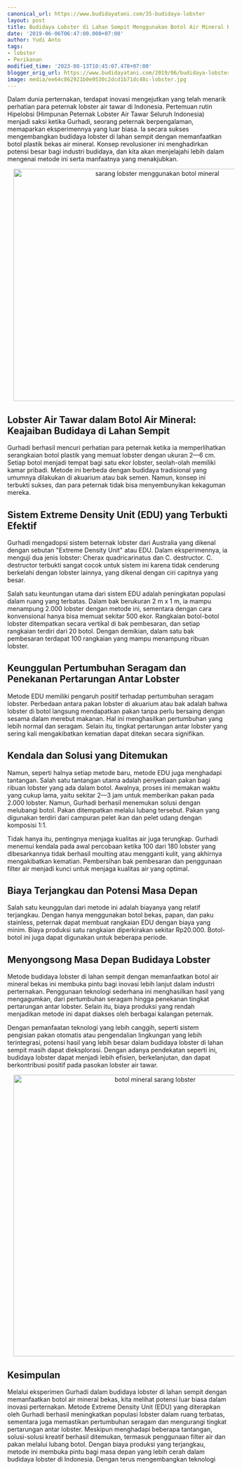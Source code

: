 ```yaml
---
canonical_url: https://www.budidayatani.com/35-budidaya-lobster
layout: post
title: Budidaya Lobster di Lahan Sempit Menggunakan Botol Air Mineral Bekas
date: '2019-06-06T06:47:00.000+07:00'
author: Yudi Anto
tags:
- lobster
- Perikanan
modified_time: '2023-08-13T10:45:07.478+07:00'
blogger_orig_url: https://www.budidayatani.com/2019/06/budidaya-lobster-di-lahan-sempit-dengan.html
image: media/ee64c862921b0e9530c2dcd1b71dc48c-lobster.jpg
---
```

<p>Dalam dunia perternakan, terdapat inovasi mengejutkan yang telah menarik perhatian para peternak lobster air tawar di Indonesia. Pertemuan rutin Hipelobsi (Himpunan Peternak Lobster Air Tawar Seluruh Indonesia) menjadi saksi ketika Gurhadi, seorang peternak berpengalaman, memaparkan eksperimennya yang luar biasa. Ia secara sukses mengembangkan budidaya lobster di lahan sempit dengan memanfaatkan botol plastik bekas air mineral. Konsep revolusioner ini menghadirkan potensi besar bagi industri budidaya, dan kita akan menjelajahi lebih dalam mengenai metode ini serta manfaatnya yang menakjubkan.</p><div class="separator" style="clear: both; text-align: center;"><a href="https://blogger.googleusercontent.com/img/b/R29vZ2xl/AVvXsEheUThVpLM8aN44OZjM-FlX08De-O6GhE39qR0ejEc_951cF6jdMOuxzF5TOK5iZPaeuFKIWae8f-55QsX5OaVAyvxlDJSL_JYyH0TYbiGif9mB6IlmxPRGOgGV_O-XkIyJ9RIxgcsvvkN6Ne2A3xkgtqx5GBHNZnuGioB0ZYsA2mXAM7qWIVL9LXLxooAQ/s1455/lobster.jpg" imageanchor="1" style="margin-left: 1em; margin-right: 1em;"><img alt="sarang lobster menggunakan botol mineral" border="0" data-original-height="1200" data-original-width="1455" height="528" src="https://blogger.googleusercontent.com/img/b/R29vZ2xl/AVvXsEheUThVpLM8aN44OZjM-FlX08De-O6GhE39qR0ejEc_951cF6jdMOuxzF5TOK5iZPaeuFKIWae8f-55QsX5OaVAyvxlDJSL_JYyH0TYbiGif9mB6IlmxPRGOgGV_O-XkIyJ9RIxgcsvvkN6Ne2A3xkgtqx5GBHNZnuGioB0ZYsA2mXAM7qWIVL9LXLxooAQ/w640-h528/lobster.jpg" width="640" /></a></div><h2>Lobster Air Tawar dalam Botol Air Mineral: Keajaiban Budidaya di Lahan Sempit</h2><p>Gurhadi berhasil mencuri perhatian para peternak ketika ia memperlihatkan serangkaian botol plastik yang memuat lobster dengan ukuran 2—6 cm. Setiap botol menjadi tempat bagi satu ekor lobster, seolah-olah memiliki kamar pribadi. Metode ini berbeda dengan budidaya tradisional yang umumnya dilakukan di akuarium atau bak semen. Namun, konsep ini terbukti sukses, dan para peternak tidak bisa menyembunyikan kekaguman mereka.</p><h2>Sistem Extreme Density Unit (EDU) yang Terbukti Efektif</h2><p>Gurhadi mengadopsi sistem beternak lobster dari Australia yang dikenal dengan sebutan "Extreme Density Unit" atau EDU. Dalam eksperimennya, ia menguji dua jenis lobster: Cherax quadricarinatus dan C. destructor. C. destructor terbukti sangat cocok untuk sistem ini karena tidak cenderung berkelahi dengan lobster lainnya, yang dikenal dengan ciri capitnya yang besar.</p><p>Salah satu keuntungan utama dari sistem EDU adalah peningkatan populasi dalam ruang yang terbatas. Dalam bak berukuran 2 m x 1 m, ia mampu menampung 2.000 lobster dengan metode ini, sementara dengan cara konvensional hanya bisa memuat sekitar 500 ekor. Rangkaian botol-botol lobster ditempatkan secara vertikal di bak pembesaran, dan setiap rangkaian terdiri dari 20 botol. Dengan demikian, dalam satu bak pembesaran terdapat 100 rangkaian yang mampu menampung ribuan lobster.</p><h2>Keunggulan Pertumbuhan Seragam dan Penekanan Pertarungan Antar Lobster</h2><p>Metode EDU memiliki pengaruh positif terhadap pertumbuhan seragam lobster. Perbedaan antara pakan lobster di akuarium atau bak adalah bahwa lobster di botol langsung mendapatkan pakan tanpa perlu bersaing dengan sesama dalam merebut makanan. Hal ini menghasilkan pertumbuhan yang lebih normal dan seragam. Selain itu, tingkat pertarungan antar lobster yang sering kali mengakibatkan kematian dapat ditekan secara signifikan.</p><h2>Kendala dan Solusi yang Ditemukan</h2><p>Namun, seperti halnya setiap metode baru, metode EDU juga menghadapi tantangan. Salah satu tantangan utama adalah penyediaan pakan bagi ribuan lobster yang ada dalam botol. Awalnya, proses ini memakan waktu yang cukup lama, yaitu sekitar 2—3 jam untuk memberikan pakan pada 2.000 lobster. Namun, Gurhadi berhasil menemukan solusi dengan melubangi botol. Pakan ditempatkan melalui lubang tersebut. Pakan yang digunakan terdiri dari campuran pelet ikan dan pelet udang dengan komposisi 1:1.</p><p>Tidak hanya itu, pentingnya menjaga kualitas air juga terungkap. Gurhadi menemui kendala pada awal percobaan ketika 100 dari 180 lobster yang dibesarkannya tidak berhasil moulting atau mengganti kulit, yang akhirnya mengakibatkan kematian. Pembersihan bak pembesaran dan penggunaan filter air menjadi kunci untuk menjaga kualitas air yang optimal.</p><h2>Biaya Terjangkau dan Potensi Masa Depan</h2><p>Salah satu keunggulan dari metode ini adalah biayanya yang relatif terjangkau. Dengan hanya menggunakan botol bekas, papan, dan paku stainless, peternak dapat membuat rangkaian EDU dengan biaya yang minim. Biaya produksi satu rangkaian diperkirakan sekitar Rp20.000. Botol-botol ini juga dapat digunakan untuk beberapa periode.</p><h2>Menyongsong Masa Depan Budidaya Lobster</h2><p>Metode budidaya lobster di lahan sempit dengan memanfaatkan botol air mineral bekas ini membuka pintu bagi inovasi lebih lanjut dalam industri perternakan. Penggunaan teknologi sederhana ini menghasilkan hasil yang mengagumkan, dari pertumbuhan seragam hingga penekanan tingkat pertarungan antar lobster. Selain itu, biaya produksi yang rendah menjadikan metode ini dapat diakses oleh berbagai kalangan peternak.</p><p>Dengan pemanfaatan teknologi yang lebih canggih, seperti sistem pengisian pakan otomatis atau pengendalian lingkungan yang lebih terintegrasi, potensi hasil yang lebih besar dalam budidaya lobster di lahan sempit masih dapat dieksplorasi. Dengan adanya pendekatan seperti ini, budidaya lobster dapat menjadi lebih efisien, berkelanjutan, dan dapat berkontribusi positif pada pasokan lobster air tawar.</p><div class="separator" style="clear: both; text-align: center;"><a href="https://blogger.googleusercontent.com/img/b/R29vZ2xl/AVvXsEhZq0rIKlKvmoMFl19EJaYycCL0dvx4SoOxcRIB6hWkUTOQHnTJV30-2NLt5Gtez_IU3ZqDw_iHJBajrTTWQ982OPAbLGgHye8lNP_JBzKFud3HaIEowSTW2Xciii-QURp1lUGGFTIp7fynn1E6ybp0BG2_8Fydrxje8x0ZVvdciaypx6fZDMx_0fb9zfO6/s600/lobster_2.jpg" imageanchor="1" style="margin-left: 1em; margin-right: 1em;"><img alt="botol mineral sarang  lobster" border="0" data-original-height="600" data-original-width="591" height="640" src="https://blogger.googleusercontent.com/img/b/R29vZ2xl/AVvXsEhZq0rIKlKvmoMFl19EJaYycCL0dvx4SoOxcRIB6hWkUTOQHnTJV30-2NLt5Gtez_IU3ZqDw_iHJBajrTTWQ982OPAbLGgHye8lNP_JBzKFud3HaIEowSTW2Xciii-QURp1lUGGFTIp7fynn1E6ybp0BG2_8Fydrxje8x0ZVvdciaypx6fZDMx_0fb9zfO6/w630-h640/lobster_2.jpg" width="630" /></a></div><h2>Kesimpulan</h2><p>Melalui eksperimen Gurhadi dalam budidaya lobster di lahan sempit dengan memanfaatkan botol air mineral bekas, kita melihat potensi luar biasa dalam inovasi perternakan. Metode Extreme Density Unit (EDU) yang diterapkan oleh Gurhadi berhasil meningkatkan populasi lobster dalam ruang terbatas, sementara juga memastikan pertumbuhan seragam dan mengurangi tingkat pertarungan antar lobster. Meskipun menghadapi beberapa tantangan, solusi-solusi kreatif berhasil ditemukan, termasuk penggunaan filter air dan pakan melalui lubang botol. Dengan biaya produksi yang terjangkau, metode ini membuka pintu bagi masa depan yang lebih cerah dalam budidaya lobster di Indonesia. Dengan terus mengembangkan teknologi</p>